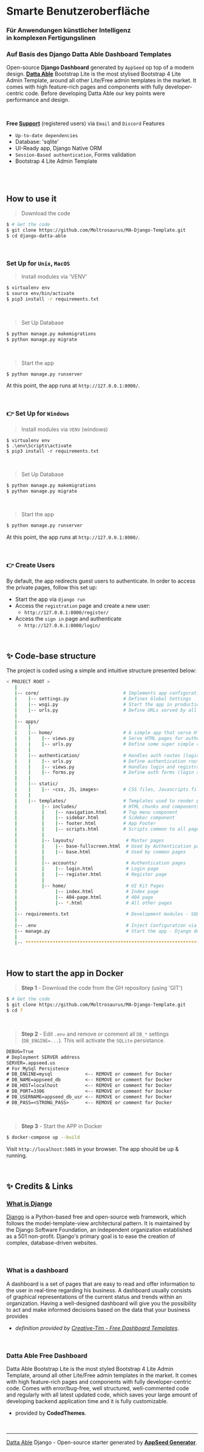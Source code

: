 
# Smarte Benutzeroberfläche 
### Für Anwendungen künstlicher Intelligenz <br /> in komplexen Fertigungslinen 
### Auf Basis des Django Datta Able Dashboard Templates

Open-source **Django Dashboard** generated by `AppSeed` op top of a modern design. 
**[Datta Able](https://appseed.us/generator/datta-able/)** 
Bootstrap Lite is the most stylised Bootstrap 4 Lite Admin Template, around all other Lite/Free admin templates in the market. 
It comes with high feature-rich pages and components with fully developer-centric code. 
Before developing Datta Able our key points were performance and design.

<br />

**Free [Support](https://appseed.us/support/)** (registered users) via `Email` and `Discord`
Features

- `Up-to-date dependencies`
- Database: 'sqlite'
- UI-Ready app, Django Native ORM
- `Session-Based authentication`, Forms validation
- Bootstrap 4 Lite Admin Template

<br />

<br />

##  How to use it

> Download the code
```bash
$ # Get the code
$ git clone https://github.com/Moltrosaurus/MA-Django-Template.git
$ cd django-datta-able

```

<br />

### Set Up for `Unix`, `MacOS`

> Install modules via 'VENV'

```bash
$ virtualenv env
$ source env/bin/activate
$ pip3 install -r requirements.txt
```

<br />

> Set Up Database
```bash
$ python manage.py makemigrations
$ python manage.py migrate
```

<br />

> Start the app
```bash
$ python manage.py runserver
```

At this point, the app runs at `http://127.0.0.1:8000/`.

<br />

### 👉 Set Up for `Windows` 

> Install modules via `VENV` (windows) 
```
$ virtualenv env
$ .\env\Scripts\activate
$ pip3 install -r requirements.txt
```

<br />

> Set Up Database
```bash
$ python manage.py makemigrations
$ python manage.py migrate
```

<br />

> Start the app
```bash
$ python manage.py runserver
```

At this point, the app runs at `http://127.0.0.1:8000/`. 

<br />

### 👉 Create Users

By default, the app redirects guest users to authenticate. In order to access the private pages, follow this set up: 

- Start the app via `django run`
- Access the `registration` page and create a new user:
  - `http://127.0.0.1:8000/register/`
- Access the `sign in` page and authenticate
  - `http://127.0.0.1:8000/login/`

<br />

## ✨ Code-base structure

The project is coded using a simple and intuitive structure presented below:

```bash
< PROJECT ROOT >
   |
   |-- core/                               # Implements app configuration
   |    |-- settings.py                    # Defines Global Settings
   |    |-- wsgi.py                        # Start the app in production
   |    |-- urls.py                        # Define URLs served by all apps/nodes
   |
   |-- apps/
   |    |
   |    |-- home/                          # A simple app that serve HTML files
   |    |    |-- views.py                  # Serve HTML pages for authenticated users
   |    |    |-- urls.py                   # Define some super simple routes  
   |    |
   |    |-- authentication/                # Handles auth routes (login and register)
   |    |    |-- urls.py                   # Define authentication routes  
   |    |    |-- views.py                  # Handles login and registration  
   |    |    |-- forms.py                  # Define auth forms (login and register) 
   |    |
   |    |-- static/
   |    |    |-- <css, JS, images>         # CSS files, Javascripts files
   |    |
   |    |-- templates/                     # Templates used to render pages
   |         |-- includes/                 # HTML chunks and components
   |         |    |-- navigation.html      # Top menu component
   |         |    |-- sidebar.html         # Sidebar component
   |         |    |-- footer.html          # App Footer
   |         |    |-- scripts.html         # Scripts common to all pages
   |         |
   |         |-- layouts/                   # Master pages
   |         |    |-- base-fullscreen.html  # Used by Authentication pages
   |         |    |-- base.html             # Used by common pages
   |         |
   |         |-- accounts/                  # Authentication pages
   |         |    |-- login.html            # Login page
   |         |    |-- register.html         # Register page
   |         |
   |         |-- home/                      # UI Kit Pages
   |              |-- index.html            # Index page
   |              |-- 404-page.html         # 404 page
   |              |-- *.html                # All other pages
   |
   |-- requirements.txt                     # Development modules - SQLite storage
   |
   |-- .env                                 # Inject Configuration via Environment
   |-- manage.py                            # Start the app - Django default start script
   |
   |-- ************************************************************************
```

<br />

## How to start the app in Docker

> **Step 1** - Download the code from the GH repository (using 'GIT')

```bash
$ # Get the code
$ git clone https://github.com/Moltrosaurus/MA-Django-Template.git 
$ cd ?
```

<br />

> **Step 2** - Edit `.env` and remove or comment all `DB_*` settings (`DB_ENGINE=...`). This will activate the `SQLite` persistance. 
```txt
DEBUG=True
# Deployment SERVER address
SERVER=.appseed.us
# For MySql Persistence
# DB_ENGINE=mysql            <-- REMOVE or comment for Docker
# DB_NAME=appseed_db         <-- REMOVE or comment for Docker  
# DB_HOST=localhost          <-- REMOVE or comment for Docker 
# DB_PORT=3306               <-- REMOVE or comment for Docker
# DB_USERNAME=appseed_db_usr <-- REMOVE or comment for Docker
# DB_PASS=<STRONG_PASS>      <-- REMOVE or comment for Docker
```

<br />

> **Step 3** - Start the APP in Docker

```bash
$ docker-compose up --build 
```

Visit `http://localhost:5085` in your browser. The app should be up & running.

<br />

## ✨ Credits & Links

### [What is Django](https://docs.appseed.us/content/what-is/django)

[Django](https://www.djangoproject.com/) is a Python-based free and open-source web framework, which follows the model-template-view architectural pattern. 
It is maintained by the Django Software Foundation, an independent organization established as a 501 non-profit. Django's primary goal is to ease the creation of complex, database-driven websites.

<br />

### What is a dashboard

A dashboard is a set of pages that are easy to read and offer information to the user in real-time regarding his business. 
A dashboard usually consists of graphical representations of the current status and trends within an organization. 
Having a well-designed dashboard will give you the possibility to act and make informed decisions based on the data that your business provides 
- *definition provided by [Creative-Tim - Free Dashboard Templates](https://www.creative-tim.com/blog/web-design/free-dashboard-templates/?ref=appseed)*.

<br />

### Datta Able Free Dashboard

Datta Able Bootstrap Lite is the most styled Bootstrap 4 Lite Admin Template, around all other Lite/Free admin templates in the market. It comes with high feature-rich pages and components with fully developer-centric code. 
Comes with error/bug-free, well structured, well-commented code and regularly with all latest updated code, which saves your large amount of developing backend application time and it is fully customizable. 
- provided by **CodedThemes**.

<br />

---
[Datta Able](https://appseed.us/generator/datta-able/) Django - Open-source starter generated by **[AppSeed Generator](https://appseed.us/generator/)**.
